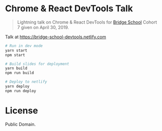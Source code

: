 # Chrome & React DevTools Talk

> Lightning talk on Chrome & React DevTools for [Bridge School](https://bridgeschool.io/) Cohort 7 given on April 30, 2019.

Talk at https://bridge-school-devtools.netlify.com

```sh
# Run in dev mode
yarn start
npm start

# Build slides for deployment
yarn build
npm run build

# Deploy to netlify
yarn deploy
npm run deploy

```

# License

Public Domain.
